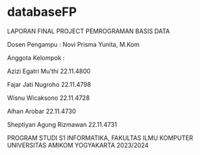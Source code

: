 # databaseFP

LAPORAN FINAL PROJECT
PEMROGRAMAN BASIS DATA
 
Dosen Pengampu : Novi Prisma Yunita, M.Kom

 
 
Anggota Kelompok :

Azizi Egatri Mu’thi 22.11.4800

Fajar Jati Nugroho 22.11.4798

Wisnu Wicaksono 22.11.4728

Alhan Arobar 22.11.4730

Sheptiyan Agung Rizmawan 22.11.4731

PROGRAM STUDI S1 INFORMATIKA, FAKULTAS ILMU KOMPUTER
UNIVERSITAS AMIKOM YOGYAKARTA
2023/2024
